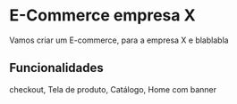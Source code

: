 # E-Commerce empresa X

Vamos criar um E-commerce, para a empresa X e blablabla

##  Funcionalidades

checkout, Tela de produto, Catálogo, Home com banner
